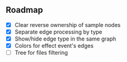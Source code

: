 ## Roadmap

- [x] Clear reverse ownership of sample nodes
- [x] Separate edge processing by type
- [x] Show/hide edge type in the same graph
- [x] Colors for effect event's edges
- [ ] Tree for files filtering
